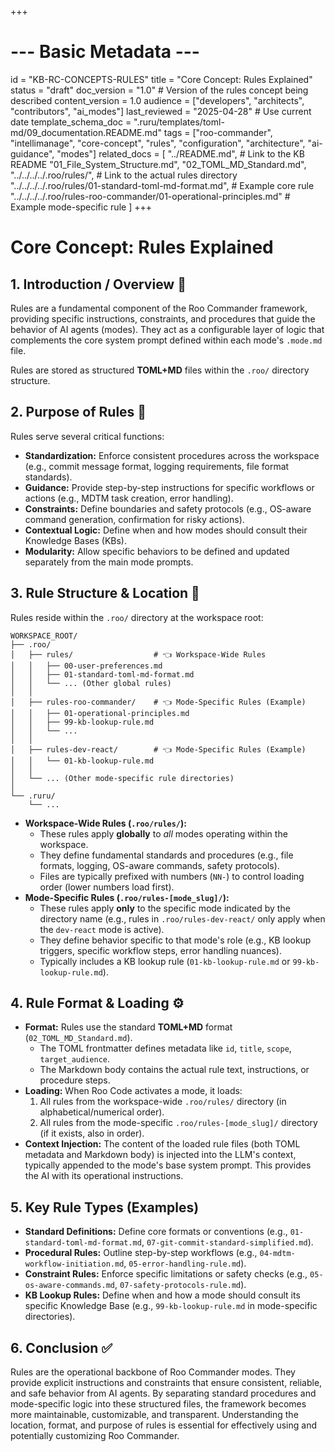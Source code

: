 +++
# --- Basic Metadata ---
id = "KB-RC-CONCEPTS-RULES"
title = "Core Concept: Rules Explained"
status = "draft"
doc_version = "1.0" # Version of the rules concept being described
content_version = 1.0
audience = ["developers", "architects", "contributors", "ai_modes"]
last_reviewed = "2025-04-28" # Use current date
template_schema_doc = ".ruru/templates/toml-md/09_documentation.README.md"
tags = ["roo-commander", "intellimanage", "core-concept", "rules", "configuration", "architecture", "ai-guidance", "modes"]
related_docs = [
    "../README.md", # Link to the KB README
    "01_File_System_Structure.md",
    "02_TOML_MD_Standard.md",
    "../../../../.roo/rules/", # Link to the actual rules directory
    "../../../../.roo/rules/01-standard-toml-md-format.md", # Example core rule
    "../../../../.roo/rules-roo-commander/01-operational-principles.md" # Example mode-specific rule
    ]
+++

# Core Concept: Rules Explained

## 1. Introduction / Overview 🎯

Rules are a fundamental component of the Roo Commander framework, providing specific instructions, constraints, and procedures that guide the behavior of AI agents (modes). They act as a configurable layer of logic that complements the core system prompt defined within each mode's `.mode.md` file.

Rules are stored as structured **TOML+MD** files within the `.roo/` directory structure.

## 2. Purpose of Rules 📜

Rules serve several critical functions:

*   **Standardization:** Enforce consistent procedures across the workspace (e.g., commit message format, logging requirements, file format standards).
*   **Guidance:** Provide step-by-step instructions for specific workflows or actions (e.g., MDTM task creation, error handling).
*   **Constraints:** Define boundaries and safety protocols (e.g., OS-aware command generation, confirmation for risky actions).
*   **Contextual Logic:** Define when and how modes should consult their Knowledge Bases (KBs).
*   **Modularity:** Allow specific behaviors to be defined and updated separately from the main mode prompts.

## 3. Rule Structure & Location 📂

Rules reside within the `.roo/` directory at the workspace root:

```
WORKSPACE_ROOT/
├── .roo/
│   ├── rules/                  # 👈 Workspace-Wide Rules
│   │   ├── 00-user-preferences.md
│   │   ├── 01-standard-toml-md-format.md
│   │   └── ... (Other global rules)
│   │
│   ├── rules-roo-commander/    # 👈 Mode-Specific Rules (Example)
│   │   ├── 01-operational-principles.md
│   │   ├── 99-kb-lookup-rule.md
│   │   └── ...
│   │
│   ├── rules-dev-react/        # 👈 Mode-Specific Rules (Example)
│   │   └── 01-kb-lookup-rule.md
│   │
│   └── ... (Other mode-specific rule directories)
│
└── .ruru/
    └── ...
```

*   **Workspace-Wide Rules (`.roo/rules/`):**
    *   These rules apply **globally** to *all* modes operating within the workspace.
    *   They define fundamental standards and procedures (e.g., file formats, logging, OS-aware commands, safety protocols).
    *   Files are typically prefixed with numbers (`NN-`) to control loading order (lower numbers load first).
*   **Mode-Specific Rules (`.roo/rules-[mode_slug]/`):**
    *   These rules apply **only** to the specific mode indicated by the directory name (e.g., rules in `.roo/rules-dev-react/` only apply when the `dev-react` mode is active).
    *   They define behavior specific to that mode's role (e.g., KB lookup triggers, specific workflow steps, error handling nuances).
    *   Typically includes a KB lookup rule (`01-kb-lookup-rule.md` or `99-kb-lookup-rule.md`).

## 4. Rule Format & Loading ⚙️

*   **Format:** Rules use the standard **TOML+MD** format (`02_TOML_MD_Standard.md`).
    *   The TOML frontmatter defines metadata like `id`, `title`, `scope`, `target_audience`.
    *   The Markdown body contains the actual rule text, instructions, or procedure steps.
*   **Loading:** When Roo Code activates a mode, it loads:
    1.  All rules from the workspace-wide `.roo/rules/` directory (in alphabetical/numerical order).
    2.  All rules from the mode-specific `.roo/rules-[mode_slug]/` directory (if it exists, also in order).
*   **Context Injection:** The content of the loaded rule files (both TOML metadata and Markdown body) is injected into the LLM's context, typically appended to the mode's base system prompt. This provides the AI with its operational instructions.

## 5. Key Rule Types (Examples)

*   **Standard Definitions:** Define core formats or conventions (e.g., `01-standard-toml-md-format.md`, `07-git-commit-standard-simplified.md`).
*   **Procedural Rules:** Outline step-by-step workflows (e.g., `04-mdtm-workflow-initiation.md`, `05-error-handling-rule.md`).
*   **Constraint Rules:** Enforce specific limitations or safety checks (e.g., `05-os-aware-commands.md`, `07-safety-protocols-rule.md`).
*   **KB Lookup Rules:** Define when and how a mode should consult its specific Knowledge Base (e.g., `99-kb-lookup-rule.md` in mode-specific directories).

## 6. Conclusion ✅

Rules are the operational backbone of Roo Commander modes. They provide explicit instructions and constraints that ensure consistent, reliable, and safe behavior from AI agents. By separating standard procedures and mode-specific logic into these structured files, the framework becomes more maintainable, customizable, and transparent. Understanding the location, format, and purpose of rules is essential for effectively using and potentially customizing Roo Commander.
